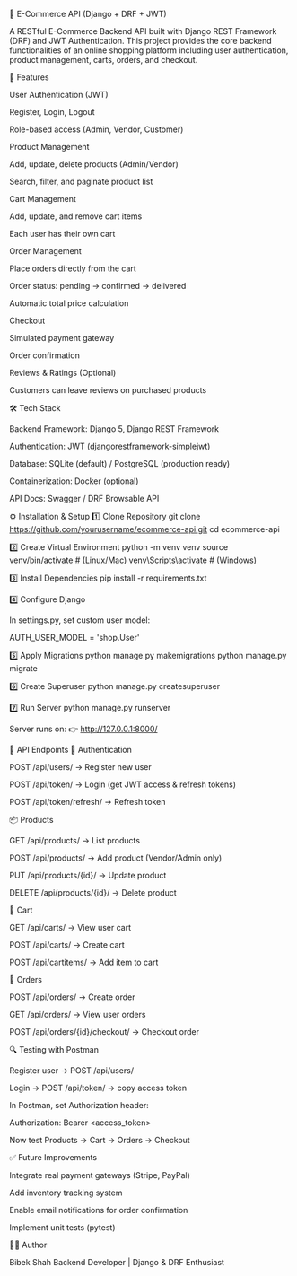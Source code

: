 🛒 E-Commerce API (Django + DRF + JWT)

A RESTful E-Commerce Backend API built with Django REST Framework (DRF) and JWT Authentication.
This project provides the core backend functionalities of an online shopping platform including user authentication, product management, carts, orders, and checkout.

🚀 Features

User Authentication (JWT)

Register, Login, Logout

Role-based access (Admin, Vendor, Customer)

Product Management

Add, update, delete products (Admin/Vendor)

Search, filter, and paginate product list

Cart Management

Add, update, and remove cart items

Each user has their own cart

Order Management

Place orders directly from the cart

Order status: pending → confirmed → delivered

Automatic total price calculation

Checkout

Simulated payment gateway

Order confirmation

Reviews & Ratings (Optional)

Customers can leave reviews on purchased products

🛠️ Tech Stack

Backend Framework: Django 5, Django REST Framework

Authentication: JWT (djangorestframework-simplejwt)

Database: SQLite (default) / PostgreSQL (production ready)

Containerization: Docker (optional)

API Docs: Swagger / DRF Browsable API

⚙️ Installation & Setup
1️⃣ Clone Repository
git clone https://github.com/yourusername/ecommerce-api.git
cd ecommerce-api

2️⃣ Create Virtual Environment
python -m venv venv
source venv/bin/activate   # (Linux/Mac)
venv\Scripts\activate      # (Windows)

3️⃣ Install Dependencies
pip install -r requirements.txt

4️⃣ Configure Django

In settings.py, set custom user model:

AUTH_USER_MODEL = 'shop.User'

5️⃣ Apply Migrations
python manage.py makemigrations
python manage.py migrate

6️⃣ Create Superuser
python manage.py createsuperuser

7️⃣ Run Server
python manage.py runserver


Server runs on:
👉 http://127.0.0.1:8000/

🔑 API Endpoints
🔐 Authentication

POST /api/users/ → Register new user

POST /api/token/ → Login (get JWT access & refresh tokens)

POST /api/token/refresh/ → Refresh token

📦 Products

GET /api/products/ → List products

POST /api/products/ → Add product (Vendor/Admin only)

PUT /api/products/{id}/ → Update product

DELETE /api/products/{id}/ → Delete product

🛒 Cart

GET /api/carts/ → View user cart

POST /api/carts/ → Create cart

POST /api/cartitems/ → Add item to cart

📑 Orders

POST /api/orders/ → Create order

GET /api/orders/ → View user orders

POST /api/orders/{id}/checkout/ → Checkout order

🔍 Testing with Postman

Register user → POST /api/users/

Login → POST /api/token/ → copy access token

In Postman, set Authorization header:

Authorization: Bearer <access_token>


Now test Products → Cart → Orders → Checkout


✅ Future Improvements

Integrate real payment gateways (Stripe, PayPal)

Add inventory tracking system

Enable email notifications for order confirmation

Implement unit tests (pytest)

👨‍💻 Author

Bibek Shah
Backend Developer | Django & DRF Enthusiast